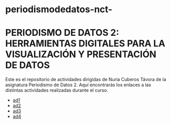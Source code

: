 # periodismodedatos-nct-
# PERIODISMO DE DATOS 2: HERRAMIENTAS DIGITALES PARA LA VISUALIZACIÓN Y PRESENTACIÓN DE DATOS 
Este es el repositorio de actividades dirigidas de Nuria Cuberos Távora de la asignatura Periodismo de Datos 2. Aquí encontrarás los enlaces a las distintas actividades realizadas durante el curso. 
- [ad1](https://nebrijas.github.io/periodismodedatos-nct-/ad1.html)
- [ad2](https://nebrijas.github.io/periodismodedatos-nct-/ad2.html)
- [ad3](https://nebrijas.github.io/periodismodedatos-nct-/api-covid19-pandas.html)
- [ad4](https://nebrijas.github.io/periodismodedatos-nct-/mapa-coordenadas.html) 
